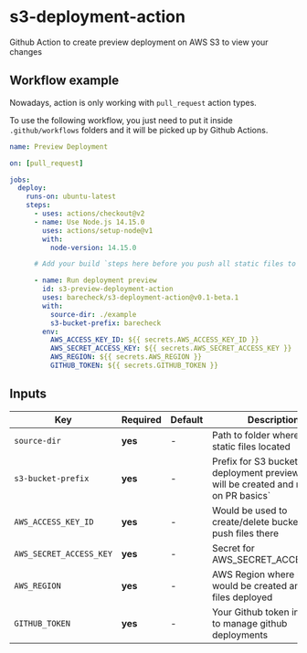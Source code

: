 # s3-deployment-action

Github Action to create preview deployment on AWS S3 to view your changes

## Workflow example

Nowadays, action is only working with `pull_request` action types.

To use the following workflow, you just need to put it inside `.github/workflows` folders and it will be picked up by Github Actions.

```yml
name: Preview Deployment

on: [pull_request]

jobs:
  deploy:
    runs-on: ubuntu-latest
    steps:
      - uses: actions/checkout@v2
      - name: Use Node.js 14.15.0
        uses: actions/setup-node@v1
        with:
          node-version: 14.15.0

      # Add your build `steps here before you push all static files to S3

      - name: Run deployment preview
        id: s3-preview-deployment-action
        uses: barecheck/s3-deployment-action@v0.1-beta.1
        with:
          source-dir: ./example
          s3-bucket-prefix: barecheck
        env:
          AWS_ACCESS_KEY_ID: ${{ secrets.AWS_ACCESS_KEY_ID }}
          AWS_SECRET_ACCESS_KEY: ${{ secrets.AWS_SECRET_ACCESS_KEY }}
          AWS_REGION: ${{ secrets.AWS_REGION }}
          GITHUB_TOKEN: ${{ secrets.GITHUB_TOKEN }}
```

## Inputs

| Key                     | Required | Default | Description                                                                              |
| ----------------------- | -------- | ------- | ---------------------------------------------------------------------------------------- |
| `source-dir`            | **yes**  | -       | Path to folder where all your static files located                                       |
| `s3-bucket-prefix`      | **yes**  | -       | Prefix for S3 bucket deployment previews. They will be created and removed on PR basics` |
| `AWS_ACCESS_KEY_ID`     | **yes**  | -       | Would be used to create/delete bucket and push files there                               |
| `AWS_SECRET_ACCESS_KEY` | **yes**  | -       | Secret for AWS_SECRET_ACCESS_KEY                                                         |
| `AWS_REGION`            | **yes**  | -       | AWS Region where bucket would be created and static files deployed                       |
| `GITHUB_TOKEN`          | **yes**  | -       | Your Github token in order to manage github deployments                                  |
